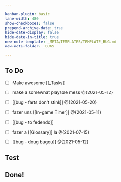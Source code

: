 ```yaml
---

kanban-plugin: basic
lane-width: 480
show-checkboxes: false
prepend-archive-date: true
hide-date-display: false
hide-date-in-title: true
new-note-template: _META/TEMPLATES/TEMPLATE_BUG.md
new-note-folder: _BUGS

---
```


## To Do

- [ ] Make awesome [[_Tasks]] 
- [ ] make a somewhat playable mess @{2021-05-12}
- [ ] [[bug - farts don't stink]] @{2021-05-20}
- [ ] fazer uns [[In-game Timer]]  @{2021-05-11}
- [ ] [[bug - to fedendo]]
- [ ] fazer a [[Glossary]] la @{2021-07-15}
- [ ] [[bug - doug bugou]] @{2021-05-12}


## Test



## Done!




